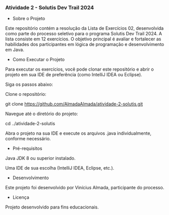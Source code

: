 ### __Atividade 2 - Solutis Dev Trail 2024__

- Sobre o Projeto

Este repositório contém a resolução da Lista de Exercícios 02, desenvolvida como parte do processo seletivo para o programa Solutis Dev Trail 2024. A lista consiste em 12 exercícios. O objetivo principal é avaliar e fortalecer as habilidades dos participantes em lógica de programação e desenvolvimento em Java.

- Como Executar o Projeto

Para executar os exercícios, você pode clonar este repositório e abrir o projeto em sua IDE de preferência (como IntelliJ IDEA ou Eclipse). 

Siga os passos abaixo:

Clone o repositório:

git clone https://github.com/AlmadaAlmada/atividade-2-solutis.git

Navegue até o diretório do projeto:

cd ../atividade-2-solutis

Abra o projeto na sua IDE e execute os arquivos .java individualmente, conforme necessário.


- Pré-requisitos

Java JDK 8 ou superior instalado.

Uma IDE de sua escolha (IntelliJ IDEA, Eclipse, etc.).


- Desenvolvimento

Este projeto foi desenvolvido por Vinícius Almada, participante do processo.

- Licença

Projeto desenvolvido para fins educacionais.
